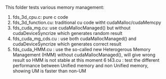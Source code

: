 This folder tests various memory management:
1. fds_3d_cpu.c: pure c code
2. fds_3d_function.cu: traditional cu code witht cudaMalloc/cudaMemcpy
3. fds_cuda_mg.cu: use cudaMallocManaged() but without cudaDeviceSyncrize which generates random result
4. fds_cuda_mg_cds.cu : use both cudaMallocManaged() and cudaDeviceSyncrize which generates correct result
5. fds_cuda_HMM.cu : use the so-called new Heterogerous Memory Management (HMM) without  cudaMallocManaged(), will give wrong result so HMM is not stable at this moment
6 t43.cu : test the different performance between Unified memory and non Unified memory, showing UM is faster than non-UM
